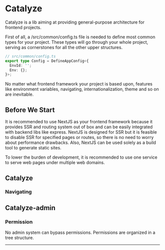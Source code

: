 # Catalyze

Catalyze is a lib aiming at providing general-purpose architecture for frontend projects.

First of all, a /src/common/config.ts file is needed to define most common types for your project. These types will go through your whole project, serving as cornerstones for all the other upper structures.

```typescript
// src/common/config.ts
export type Config = DefineAppConfig<{
  EnvId: '';
  Env: {};
}>;
```

No matter what frontend framework your project is based upon, features like environment variables, navigating, internationalization, theme and so on are inevitable.

## Before We Start

It is recommended to use NextJS as your frontend framework because it provides SSR and routing system out of box and can be easily integrated with backend libs like express. NextJS is designed for SSR but it is feasible to disable SSR for specified pages or routes, so there is no need to worry about performance drawbacks. Also, NextJS can be used solely as a build tool to generate static sites.

To lower the burden of development, it is recommended to use one service to serve web pages under multiple web domains.

## Catalyze

### Navigating



## Catalyze-admin

### Permission

No admin system can bypass permissions. Permissions are organized in a tree structure.

***
